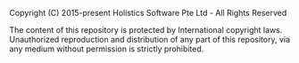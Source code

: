 Copyright (C) 2015-present Holistics Software Pte Ltd - All Rights Reserved

The content of this repository is protected by International copyright laws. Unauthorized reproduction and distribution of any part of this repository, via any medium without permission is strictly prohibited.
